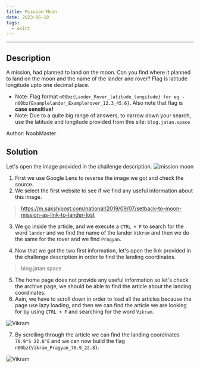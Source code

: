 ```yaml
---
title: Mission Moon
date: 2023-06-10
tags:
  - osint
---
```


---

## Description

A mission, had planned to land on the moon. Can you find where it planned to land on the moon and the name of the lander
and rover? Flag is latitude longitude upto one decimal place.

- Note: Flag format `n00bz{Lander_Rover_latitude_longitude} for eg - n00bz{Examplelander_Examplerover_12.3_45.6}`. Also
  note that flag is **case sensitive!**
- Note: Due to a quite big range of answers, to narrow down your search, use the latitude and longitude provided from
  this site: `blog.jatan.space`

Author: NoobMaster

## Solution

Let's open the image provided in the challenge description.
![mission moon](/images/n00bzctf_2023/mission_moon.webp)

1) First we use Google Lens to reverse the image we got and check the source.
2) We select the first website to see if we find any useful information about this image.

> https://m.sakshipost.com/national/2019/09/07/setback-to-moon-mission-as-link-to-lander-lost

3) We go inside the article, and we execute a `CTRL + F` to search for the word `lander` and we find the name of the
   lander
   `Vikram` and then we do the same for the rover and we find `Pragyan`.

4) Now that we got the two first information, let's open the link provided in the challenge
   description in order to find the landing coordinates.

> blog.jatan.space

5) The home page does not provide any useful information so let's check the archive page, we should be
   able to find the article about the landing coordinates.
6) Aain, we have to scroll down in order to load all the articles because the page use lazy loading, and then we can
   find the article we are looking for by using `CTRL + F` and searching for the word `Vikram`.

![Vikram](/images/n00bzctf_2023/vikram.png)

7) By scrolling through the article we can find the landing coordinates `70.9°S 22.8°E` and we can now build the flag
   `n00bz{Vikram_Pragyan_70.9_22.8}`.

![Vikram](/images/n00bzctf_2023/landing.png)